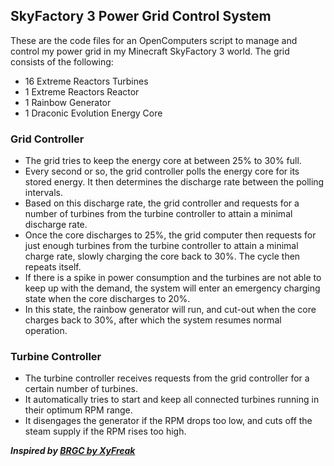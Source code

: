 ## SkyFactory 3 Power Grid Control System
These are the code files for an OpenComputers script to manage and control my power grid in my Minecraft SkyFactory 3 world.
The grid consists of the following:
- 16 Extreme Reactors Turbines
- 1 Extreme Reactors Reactor
- 1 Rainbow Generator
- 1 Draconic Evolution Energy Core

### Grid Controller
- The grid tries to keep the energy core at between 25% to 30% full.
- Every second or so, the grid controller polls the energy core for its stored energy. It then determines the discharge rate between the polling intervals.
- Based on this discharge rate, the grid controller and requests for a number of turbines from the turbine controller to attain a minimal discharge rate.
- Once the core discharges to 25%, the grid computer then requests for just enough turbines from the turbine controller to attain a minimal charge rate, slowly charging the core back to 30%. The cycle then repeats itself.
- If there is a spike in power consumption and the turbines are not able to keep up with the demand, the system will enter an emergency charging state when the core discharges to 20%.
- In this state, the rainbow generator will run, and cut-out when the core charges back to 30%, after which the system resumes normal operation.

### Turbine Controller
- The turbine controller receives requests from the grid controller for a certain number of turbines.
- It automatically tries to start and keep all connected turbines running in their optimum RPM range.
- It disengages the generator if the RPM drops too low, and cuts off the steam supply if the RPM rises too high.

***Inspired by [BRGC by XyFreak](https://tenyx.de/brgc/)***